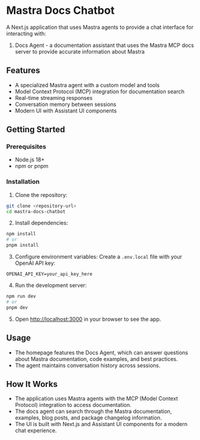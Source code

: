 # Mastra Docs Chatbot

A Next.js application that uses Mastra agents to provide a chat interface for interacting with:

1. Docs Agent - a documentation assistant that uses the Mastra MCP docs server to provide accurate information about Mastra

## Features

- A specialized Mastra agent with a custom model and tools
- Model Context Protocol (MCP) integration for documentation search
- Real-time streaming responses
- Conversation memory between sessions
- Modern UI with Assistant UI components

## Getting Started

### Prerequisites

- Node.js 18+
- npm or pnpm

### Installation

1. Clone the repository:

```bash
git clone <repository-url>
cd mastra-docs-chatbot
```

2. Install dependencies:

```bash
npm install
# or
pnpm install
```

3. Configure environment variables:
   Create a `.env.local` file with your OpenAI API key:

```
OPENAI_API_KEY=your_api_key_here
```

4. Run the development server:

```bash
npm run dev
# or
pnpm dev
```

5. Open [http://localhost:3000](http://localhost:3000) in your browser to see the app.

## Usage

- The homepage features the Docs Agent, which can answer questions about Mastra documentation, code examples, and best practices.
- The agent maintains conversation history across sessions.

## How It Works

- The application uses Mastra agents with the MCP (Model Context Protocol) integration to access documentation.
- The docs agent can search through the Mastra documentation, examples, blog posts, and package changelog information.
- The UI is built with Next.js and Assistant UI components for a modern chat experience.

